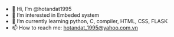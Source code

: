 - 👋 Hi, I’m @hotandat1995
- 👀 I’m interested in Embeded system
- 🌱 I’m currently learning python, C, compiler, HTML, CSS, FLASK
- 📫 How to reach me: hotandat_1995@yahoo.com.vn

<!---
hotandat1995/hotandat1995 is a ✨ special ✨ repository because its `README.md` (this file) appears on your GitHub profile.
You can click the Preview link to take a look at your changes.
--->
